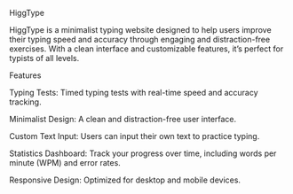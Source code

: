 HiggType

HiggType is a minimalist typing website designed to help users improve their typing speed and accuracy through engaging and distraction-free exercises. With a clean interface and customizable features, it’s perfect for typists of all levels.

Features

Typing Tests: Timed typing tests with real-time speed and accuracy tracking.

Minimalist Design: A clean and distraction-free user interface.

Custom Text Input: Users can input their own text to practice typing.

Statistics Dashboard: Track your progress over time, including words per minute (WPM) and error rates.

Responsive Design: Optimized for desktop and mobile devices.
